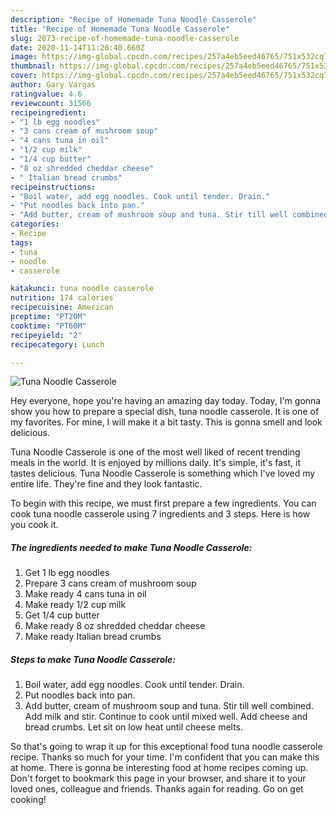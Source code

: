 ```yaml
---
description: "Recipe of Homemade Tuna Noodle Casserole"
title: "Recipe of Homemade Tuna Noodle Casserole"
slug: 2073-recipe-of-homemade-tuna-noodle-casserole
date: 2020-11-14T11:28:40.660Z
image: https://img-global.cpcdn.com/recipes/257a4eb5eed46765/751x532cq70/tuna-noodle-casserole-recipe-main-photo.jpg
thumbnail: https://img-global.cpcdn.com/recipes/257a4eb5eed46765/751x532cq70/tuna-noodle-casserole-recipe-main-photo.jpg
cover: https://img-global.cpcdn.com/recipes/257a4eb5eed46765/751x532cq70/tuna-noodle-casserole-recipe-main-photo.jpg
author: Gary Vargas
ratingvalue: 4.6
reviewcount: 31566
recipeingredient:
- "1 lb egg noodles"
- "3 cans cream of mushroom soup"
- "4 cans tuna in oil"
- "1/2 cup milk"
- "1/4 cup butter"
- "8 oz shredded cheddar cheese"
- " Italian bread crumbs"
recipeinstructions:
- "Boil water, add egg noodles. Cook until tender. Drain."
- "Put noodles back into pan."
- "Add butter, cream of mushroom soup and tuna. Stir till well combined. Add milk and stir. Continue to cook until mixed well. Add cheese and bread crumbs. Let sit on low heat until cheese melts."
categories:
- Recipe
tags:
- tuna
- noodle
- casserole

katakunci: tuna noodle casserole 
nutrition: 174 calories
recipecuisine: American
preptime: "PT20M"
cooktime: "PT60M"
recipeyield: "2"
recipecategory: Lunch

---
```



![Tuna Noodle Casserole](https://img-global.cpcdn.com/recipes/257a4eb5eed46765/751x532cq70/tuna-noodle-casserole-recipe-main-photo.jpg)

Hey everyone, hope you're having an amazing day today. Today, I'm gonna show you how to prepare a special dish, tuna noodle casserole. It is one of my favorites. For mine, I will make it a bit tasty. This is gonna smell and look delicious.

Tuna Noodle Casserole is one of the most well liked of recent trending meals in the world. It is enjoyed by millions daily. It's simple, it's fast, it tastes delicious. Tuna Noodle Casserole is something which I've loved my entire life. They're fine and they look fantastic.




To begin with this recipe, we must first prepare a few ingredients. You can cook tuna noodle casserole using 7 ingredients and 3 steps. Here is how you cook it.

<!--inarticleads1-->

##### The ingredients needed to make Tuna Noodle Casserole:

1. Get 1 lb egg noodles
1. Prepare 3 cans cream of mushroom soup
1. Make ready 4 cans tuna in oil
1. Make ready 1/2 cup milk
1. Get 1/4 cup butter
1. Make ready 8 oz shredded cheddar cheese
1. Make ready  Italian bread crumbs




<!--inarticleads2-->

##### Steps to make Tuna Noodle Casserole:

1. Boil water, add egg noodles. Cook until tender. Drain.
1. Put noodles back into pan.
1. Add butter, cream of mushroom soup and tuna. Stir till well combined. Add milk and stir. Continue to cook until mixed well. Add cheese and bread crumbs. Let sit on low heat until cheese melts.




So that's going to wrap it up for this exceptional food tuna noodle casserole recipe. Thanks so much for your time. I'm confident that you can make this at home. There is gonna be interesting food at home recipes coming up. Don't forget to bookmark this page in your browser, and share it to your loved ones, colleague and friends. Thanks again for reading. Go on get cooking!

